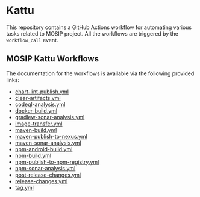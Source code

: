 # Kattu
This repository contains a GitHub Actions workflow for automating various tasks related to MOSIP project.
All the workflows are triggered by the `workflow_call` event.

## MOSIP Kattu Workflows
The documentation for the workflows is available via the following provided links:

* [chart-lint-publish.yml](docs/chart-lint-publish-readme.md#chart-lint-publish)
* [clear-artifacts.yml](docs/clear-artifacts-readme.md#clear-artifacts)
* [codeql-analysis.yml](docs/codeql-analysis-readme.md#codeql-analysis-workflow)
* [docker-build.yml](docs/docker-build-readme.md#build-docker-and-push-image-to-docker-hub)
* [gradlew-sonar-analysis.yml](docs/gradlew-sonar-analysis-readme.md#sonar-analysis-via-gradlew-workflow)
* [image-transfer.yml](docs/image-transfer-readme.md#manual-workflow-to-transfer-docker-images)
* [maven-build.yml](docs/maven-build-readme.md#maven-build-workflow)
* [maven-publish-to-nexus.yml](docs/maven-publish-to-nexus-readme.md#publish-to-nexus-workflow)
* [maven-sonar-analysis.yml](docs/maven-sonar-analysis-readme.md#maven-sonar-analysis-workflow)
* [npm-android-build.yml](docs/npm-android-build-readme.md#android-build-via-gradlew-workflow)
* [npm-build.yml](docs/npm-build-readme.md#npm-build-workflow)
* [npm-publish-to-npm-registry.yml](docs/npm-publish-to-npm-registry-readme.md#npm-publish-to-npm-registry-workflow)
* [npm-sonar-analysis.yml](docs/npm-sonar-analysis-readme.md#npm-sonar-analysis-workflow)
* [post-release-changes.yml](docs/post-release-changes-readme.md)
* [release-changes.yml](docs/release-changes-readme.md#releasepre-release-preparation-workflow)
* [tag.yml](docs/tag-readme.md#tagging-of-repos-workflow)
